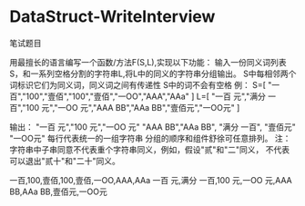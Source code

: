 # DataStruct-WriteInterview
笔试题目

用最擅长的语言编写一个函数/方法F(S,L),实现以下功能：
输入一份同义词列表S，和一系列空格分割的字符串L,将L中的同义的字符串分组输出。
S中每相邻两个词标识它们为同义词，同义词之间有传递性
S中的词不会有空格
例：
S=[
"一百","100","壹佰","100","壹佰","一OO","AAA","AAa"
]
L=[
"一百 元","满分 一百","100 元","一OO 元","AAA BB","AAa BB","壹佰元","一OO元"
]

输出：
"一百 元","100 元","一OO 元"
"AAA BB","AAa BB",
"满分 一百",
"壹佰元"
"一OO元"
每行代表统一的一组字符串
分组的顺序和组件舒徐可任意排列。
注：字符串中子串同意不代表重个字符串同义，例如，假设"贰"和"二"同义，
不代表可以退出"贰十"和"二十"同义。

一百,100,壹佰,100,壹佰,一OO,AAA,AAa
一百 元,满分 一百,100 元,一OO 元,AAA BB,AAa BB,壹佰元,一OO元
